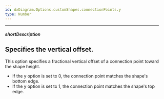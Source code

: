```yaml
---
id: dxDiagram.Options.customShapes.connectionPoints.y
type: Number
---
```

---
##### shortDescription
Specifies the vertical offset.
---
This option specifies a fractional vertical offset of a connection point toward the shape height.

- If the y option is set to 0, the connection point matches the shape's bottom edge.
- If the y option is set to 1, the connection point matches the shape's top edge.